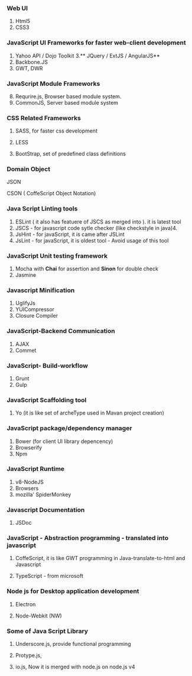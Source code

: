 ### Web UI
1. Html5
2. CSS3

### JavaScript UI Frameworks for faster web-client development

1. Yahoo API / Dojo Toolkit
3.** JQuery / ExtJS / AngularJS**
6. Backbone.JS
7. GWT, DWR

### JavaScript Module Frameworks

8. Requrire.js, Browser based module system.
9. CommonJS, Server based module system

### CSS Related Frameworks

1. SASS, for faster css development

2. LESS

3. BootStrap, set of predefined class definitions


### Domain Object

JSON

CSON \( CoffeScript Object Notation\)

### Java Script Linting tools

1. ESLint \( it also has featuere of  JSCS as merged into \). it is latest tool
3. JSCS - for javascript code sytle checker \(like checkstyle in java\)4. 
5. JsHint - for javaScript, it is came after JSLint
6. JsLint - for javaScript, it is oldest tool - Avoid usage of this tool

### JavaScript Unit testing framework
1. Mocha with **Chai** for assertion and **Sinon** for double check
2. Jasmine

### Javascript Minification
1. UglifyJs
2. YUICompressor
3. Closure Compiler


### JavaScript-Backend Communication

1. AJAX
2. Commet

### JavaScript- Build-workflow

1. Grunt
2. Gulp

### JavaScript Scaffolding tool
1. Yo (it is like set of archeType used in Mavan project creation)

### JavaScript package\/dependency manager

1. Bower (for client UI library depencency)
2. Browserify
2. Npm

### JavaScript Runtime

1. v8-NodeJS
2. Browsers
3. mozilla' SpiderMonkey

### Javascript Documentation
1. JSDoc
### JavaScript - Abstraction programming - translated into javascript

1. CoffeScript, it is like GWT programming in Java-translate-to-html and Javascript

2. TypeScript - from microsoft


### Node js for Desktop application development

1. Electron

2. Node-Webkit (NW)


### Some of Java Script Library

1. Underscore.js, provide functional programming

2. Protype.js,

3. io.js, Now it is merged with node.js on node.js v4


